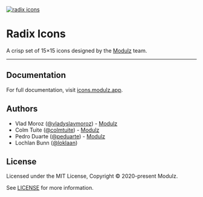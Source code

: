 <a href="https://icons.modulz.app" >
  <img alt="radix icons" src="https://user-images.githubusercontent.com/372831/95560147-25d35880-0a19-11eb-9f75-0185f082b217.png">
</a>

# Radix Icons

A crisp set of 15×15 icons designed by the [Modulz](https://modulz.app) team.

---

## Documentation

For full documentation, visit [icons.modulz.app](https://icons.modulz.app).

## Authors

- Vlad Moroz ([@vladyslavmoroz](https://twitter.com/vladyslavmoroz)) - [Modulz](https://modulz.app)
- Colm Tuite ([@colmtuite](https://twitter.com/colmtuite)) - [Modulz](https://modulz.app)
- Pedro Duarte ([@peduarte](https://twitter.com/peduarte)) - [Modulz](https://modulz.app)
- Lochlan Bunn ([@loklaan](https://twitter.com/loklaan))

## License

Licensed under the MIT License, Copyright © 2020-present Modulz.

See [LICENSE](./LICENSE) for more information.
